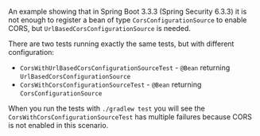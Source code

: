 An example showing that in Spring Boot 3.3.3 (Spring Security 6.3.3) it is not enough to register a bean of type `CorsConfigurationSource` to enable CORS, but `UrlBasedCorsConfigurationSource` is needed.

There are two tests running exactly the same tests, but with different configuration:
* `CorsWithUrlBasedCorsConfigurationSourceTest` - `@Bean` returning `UrlBasedCorsConfigurationSource`
* `CorsWithCorsConfigurationSourceTest` - `@Bean` returning `CorsConfigurationSource`

When you run the tests with `./gradlew test` you will see the `CorsWithCorsConfigurationSourceTest` has multiple failures because CORS is not enabled in this scenario.